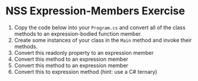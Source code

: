 # NSS Expression-Members Exercise

1. Copy the code below into your `Program.cs` and convert all of the class methods to an expression-bodied function member.
1. Create some instances of your class in the `Main` method and invoke their methods.
1. Convert this readonly property to an expression member
1. Convert this method to an expression member
1. Convert this method to an expression member
1. Convert this to expression method (hint: use a C# ternary)